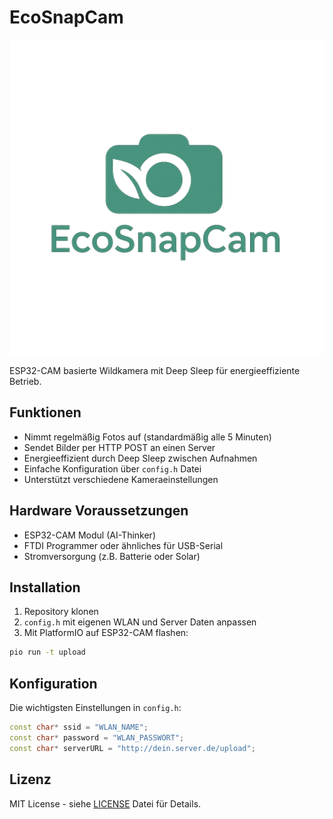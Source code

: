 # EcoSnapCam

![EcoSnapCam Logo](ecosnapcam-logo.png)

ESP32-CAM basierte Wildkamera mit Deep Sleep für energieeffiziente Betrieb.

## Funktionen

- Nimmt regelmäßig Fotos auf (standardmäßig alle 5 Minuten)
- Sendet Bilder per HTTP POST an einen Server
- Energieeffizient durch Deep Sleep zwischen Aufnahmen
- Einfache Konfiguration über `config.h` Datei
- Unterstützt verschiedene Kameraeinstellungen

## Hardware Voraussetzungen

- ESP32-CAM Modul (AI-Thinker)
- FTDI Programmer oder ähnliches für USB-Serial
- Stromversorgung (z.B. Batterie oder Solar)

## Installation

1. Repository klonen
2. `config.h` mit eigenen WLAN und Server Daten anpassen
3. Mit PlatformIO auf ESP32-CAM flashen:

```bash
pio run -t upload
```

## Konfiguration

Die wichtigsten Einstellungen in `config.h`:

```cpp
const char* ssid = "WLAN_NAME";
const char* password = "WLAN_PASSWORT";
const char* serverURL = "http://dein.server.de/upload";
```

## Lizenz

MIT License - siehe [LICENSE](LICENSE) Datei für Details.
